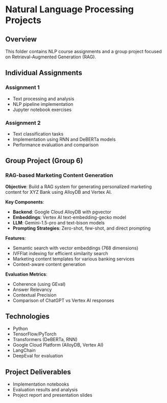 # Natural Language Processing Projects

## Overview
This folder contains NLP course assignments and a group project focused on Retrieval-Augmented Generation (RAG).

## Individual Assignments

### Assignment 1
- Text processing and analysis
- NLP pipeline implementation
- Jupyter notebook exercises

### Assignment 2
- Text classification tasks
- Implementation using RNN and DeBERTa models
- Performance evaluation and comparison

## Group Project (Group 6)
### RAG-based Marketing Content Generation

**Objective**: Build a RAG system for generating personalized marketing content for XYZ Bank using AlloyDB and Vertex AI.

**Key Components**:
- **Backend**: Google Cloud AlloyDB with pgvector
- **Embeddings**: Vertex AI text-embedding-gecko model
- **LLM**: Gemini-1.5-pro and text-bison models
- **Prompting Strategies**: Zero-shot, few-shot, and direct prompting

**Features**:
- Semantic search with vector embeddings (768 dimensions)
- IVFFlat indexing for efficient similarity search
- Marketing content templates for various banking services
- Context-aware content generation

**Evaluation Metrics**:
- Coherence (using GEval)
- Answer Relevancy
- Contextual Precision
- Comparison of ChatGPT vs Vertex AI responses

## Technologies
- Python
- TensorFlow/PyTorch
- Transformers (DeBERTa, RNN)
- Google Cloud Platform (AlloyDB, Vertex AI)
- LangChain
- DeepEval for evaluation

## Project Deliverables
- Implementation notebooks
- Evaluation results and analysis
- Project report and presentation slides

